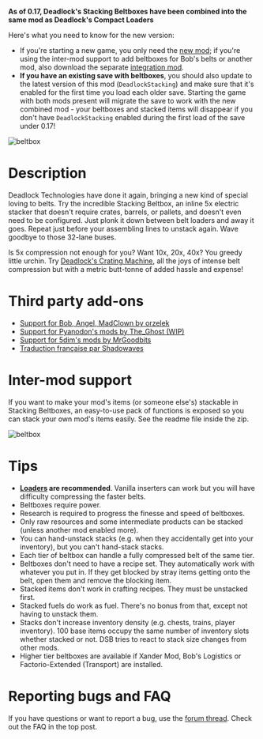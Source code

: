 **As of 0.17, Deadlock's Stacking Beltboxes have been combined into the same mod as Deadlock's Compact Loaders**

Here's what you need to know for the new version:

 - If you're starting a new game, you only need the [new mod](https://mods.factorio.com/mod/deadlock-beltboxes-loaders); if you're using the inter-mod support to add beltboxes for Bob's belts or another mod, also download the separate [integration mod](https://mods.factorio.com/mod/deadlock-integrations).
 - **If you have an existing save with beltboxes**, you should also update to the latest version of this mod (`DeadlockStacking`) and make sure that it's enabled for the first time you load each older save. Starting the game with both mods present will migrate the save to work with the new combined mod - your beltboxes and stacked items will disappear if you don't have `DeadlockStacking` enabled during the first load of the save under 0.17!

![beltbox](https://i.imgur.com/31g3wov.gif)

# Description

Deadlock Technologies have done it again, bringing a new kind of special loving to belts. Try the incredible Stacking Beltbox, an inline 5x electric stacker that doesn't require crates, barrels, or pallets, and doesn't even need to be configured. Just plonk it down between belt loaders and away it goes. Repeat just before your assembling lines to unstack again. Wave goodbye to those 32-lane buses.

Is 5x compression not enough for you? Want 10x, 20x, 40x? You greedy little urchin. Try [Deadlock's Crating Machine](https://mods.factorio.com/mod/DeadlockCrating), all the joys of intense belt compression but with a metric butt-tonne of added hassle and expense!

# Third party add-ons

* [Support for Bob, Angel, MadClown by orzelek](https://forums.factorio.com/viewtopic.php?f=185&t=58341)
* [Support for Pyanodon's mods by The_Ghost (WIP)](https://mods.factorio.com/mod/DeadlocksStackingForPyanadon)
* [Support for 5dim's mods by MrGoodbits](https://mods.factorio.com/mod/DeadlocksStackingFor5dim)
* [Traduction française par Shadowaves](https://mods.factorio.com/mod/deadlocklocale)

# Inter-mod support

If you want to make your mod's items (or someone else's) stackable in Stacking Beltboxes, an easy-to-use pack of functions is exposed so you can stack your own mod's items easily. See the readme file inside the zip.

![beltbox](https://i.imgur.com/ZihiJBS.gif)

# Tips

* **[Loaders](https://mods.factorio.com/mod/DeadlockLoaders) are recommended**. Vanilla inserters can work but you will have difficulty compressing the faster belts.
* Beltboxes require power. 
* Research is required to progress the finesse and speed of beltboxes. 
* Only raw resources and some intermediate products can be stacked (unless another mod enabled more).
* You can hand-unstack stacks (e.g. when they accidentally get into your inventory), but you can't hand-stack stacks. 
* Each tier of beltbox can handle a fully compressed belt of the same tier.
* Beltboxes don't need to have a recipe set. They automatically work with whatever you put in. If they get blocked by stray items getting onto the belt, open them and remove the blocking item.
* Stacked items don't work in crafting recipes. They must be unstacked first.
* Stacked fuels do work as fuel. There's no bonus from that, except not having to unstack them.
* Stacks don't increase inventory density (e.g. chests, trains, player inventory). 100 base items occupy the same number of inventory slots whether stacked or not. DSB tries to react to stack size changes from other mods.
* Higher tier beltboxes are available if Xander Mod, Bob's Logistics or Factorio-Extended (Transport) are installed.

# Reporting bugs and FAQ

If you have questions or want to report a bug, use the [forum thread](https://forums.factorio.com/viewtopic.php?f=94&t=57264). Check out the FAQ in the top post.